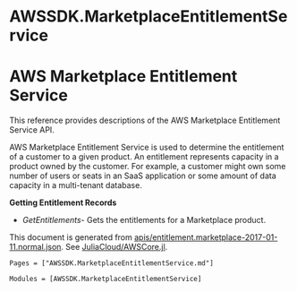 # AWSSDK.MarketplaceEntitlementService

# AWS Marketplace Entitlement Service

This reference provides descriptions of the AWS Marketplace Entitlement Service API.

AWS Marketplace Entitlement Service is used to determine the entitlement of a customer to a given product. An entitlement represents capacity in a product owned by the customer. For example, a customer might own some number of users or seats in an SaaS application or some amount of data capacity in a multi-tenant database.

**Getting Entitlement Records**

*   *GetEntitlements*- Gets the entitlements for a Marketplace product.

This document is generated from
[apis/entitlement.marketplace-2017-01-11.normal.json](https://github.com/aws/aws-sdk-js/blob/master/apis/entitlement.marketplace-2017-01-11.normal.json).
See [JuliaCloud/AWSCore.jl](https://github.com/JuliaCloud/AWSCore.jl).

```@index
Pages = ["AWSSDK.MarketplaceEntitlementService.md"]
```

```@autodocs
Modules = [AWSSDK.MarketplaceEntitlementService]
```
